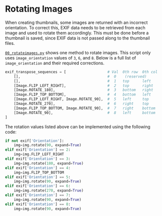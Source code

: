 # Rotating Images
When creating thumbnails, some images are returned with an incorrect orientation.  To correct this, EXIF data needs to be retrieved from each image and used to rotate them accordingly.  This must be done before a thumbnail is saved, since EXIF data is not passed along to the thumbnail files.

[`00_rotateimages.py`](./00_rotateimages.py) shows one method to rotate images.  This script only uses `image_orientation` values of `3`, `6`, and `8`.  Below is a full list of `image_orientation` and their required corrections.

```py
exif_transpose_sequences = [                   # Val  0th row  0th col
    [],                                        #  0    (reserved)
    [],                                        #  1   top      left
    [Image.FLIP_LEFT_RIGHT],                   #  2   top      right
    [Image.ROTATE_180],                        #  3   bottom   right
    [Image.FLIP_TOP_BOTTOM],                   #  4   bottom   left
    [Image.FLIP_LEFT_RIGHT, Image.ROTATE_90],  #  5   left     top
    [Image.ROTATE_270],                        #  6   right    top
    [Image.FLIP_TOP_BOTTOM, Image.ROTATE_90],  #  7   right    bottom
    [Image.ROTATE_90],                         #  8   left     bottom
]
```

The rotation values listed above can be implemented using the following code:
```py
if not exif['Orientation']:
    img=img.rotate(90, expand=True)
elif exif['Orientation'] == 2:
    img=img.FLIP_LEFT_RIGHT
elif exif['Orientation'] == 3:
    img=img.rotate(180, expand=True)
elif exif['Orientation'] == 4:
    img=img.FLIP_TOP_BOTTOM
elif exif['Orientation'] == 5:
    img=img.rotate(90, expand=True)
elif exif['Orientation'] == 6:
    img=img.rotate(270, expand=True)
elif exif['Orientation'] == 7:
    img=img.rotate(90, expand=True)
elif exif['Orientation'] == 8:
    img=img.rotate(90, expand=True)
```